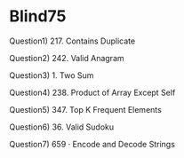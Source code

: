 # Blind75
Question1) 217. Contains Duplicate

Question2) 242. Valid Anagram

Question3) 1. Two Sum

Question4) 238. Product of Array Except Self

Question5) 347. Top K Frequent Elements

Question6) 36. Valid Sudoku

Question7) 659 · Encode and Decode Strings
